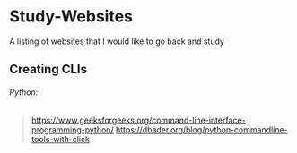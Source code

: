 # Study-Websites
A listing of websites that I would like to go back and study


## Creating CLIs
###### Python:
  > https://www.geeksforgeeks.org/command-line-interface-programming-python/
  > https://dbader.org/blog/python-commandline-tools-with-click
